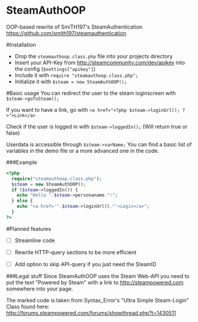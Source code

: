 # SteamAuthOOP
OOP-based rewrite of SmiTH197's SteamAuthentication https://github.com/smith197/steamauthentication

#Installation
- Drop the `steamauthoop.class.php` file into your projects directory
- Insert your API-Key from http://steamcommunity.com/dev/apikey into the config (`$settings["apikey"]`)
- Include it with `require "steamauthoop.class.php";`
- Initialize it with `$steam = new SteamAuthOOP();`

#Basic usage
You can redirect the user to the steam loginscreen with
`$steam->goToSteam();`

If you want to have a link, go with
`<a href="<?php $steam->loginUrl(); ?>">Link</a>`


Check if the user is logged in with
`$steam->loggedIn();`
(Will return true or false)


Userdata is accessible through `$steam->varName;`
You can find a basic list of variables in the demo file or a more advanced one in the code.


###Example

```php
<?php
  require("steamauthoop.class.php");
  $steam = new SteamAuthOOP();
  if ($steam->loggedIn()) {
    echo "Hello ".$steam->personaname."!";
  } else {
    echo "<a href='".$steam->loginUrl()."'>Login</a>";
  }
?>
```


#Planned features
* [ ] Streamline code
* [ ] Rewrite HTTP-query sections to be more efficient
* [ ] Add option to skip API-query if you just need the SteamID


###Legal stuff
Since SteamAuthOOP uses the Steam Web-API you need to put the text "Powered by Steam" with a link to http://steampowered.com somewhere into your page.

The marked code is taken from Syntax_Error's "Ultra Simple Steam-Login" Class found here: http://forums.steampowered.com/forums/showthread.php?t=1430511
